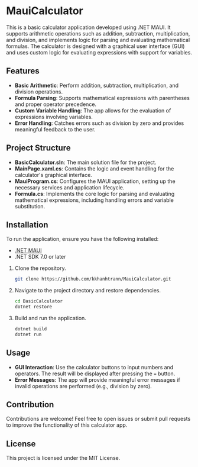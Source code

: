 # MauiCalculator

This is a basic calculator application developed using .NET MAUI. It supports arithmetic operations such as addition, subtraction, multiplication, and division, and implements logic for parsing and evaluating mathematical formulas. The calculator is designed with a graphical user interface (GUI) and uses custom logic for evaluating expressions with support for variables.

## Features
- **Basic Arithmetic**: Perform addition, subtraction, multiplication, and division operations.
- **Formula Parsing**: Supports mathematical expressions with parentheses and proper operator precedence.
- **Custom Variable Handling**: The app allows for the evaluation of expressions involving variables.
- **Error Handling**: Catches errors such as division by zero and provides meaningful feedback to the user.
  
## Project Structure
- **BasicCalculator.sln**: The main solution file for the project.
- **MainPage.xaml.cs**: Contains the logic and event handling for the calculator's graphical interface.
- **MauiProgram.cs**: Configures the MAUI application, setting up the necessary services and application lifecycle.
- **Formula.cs**: Implements the core logic for parsing and evaluating mathematical expressions, including handling errors and variable substitution.

## Installation
To run the application, ensure you have the following installed:
- [.NET MAUI]([https://learn.microsoft.com/en-us/dotnet/maui/installation/](https://dotnet.microsoft.com/en-us/download)) 
- .NET SDK 7.0 or later

1. Clone the repository.
   ```bash
   git clone https://github.com/kkhanhtrann/MauiCalculator.git
   ```
2. Navigate to the project directory and restore dependencies.
   ```bash
   cd BasicCalculator
   dotnet restore
   ```
3. Build and run the application.
   ```bash
   dotnet build
   dotnet run
   ```

## Usage
- **GUI Interaction**: Use the calculator buttons to input numbers and operators. The result will be displayed after pressing the `=` button.
- **Error Messages**: The app will provide meaningful error messages if invalid operations are performed (e.g., division by zero).

## Contribution
Contributions are welcome! Feel free to open issues or submit pull requests to improve the functionality of this calculator app.

## License
This project is licensed under the MIT License.
